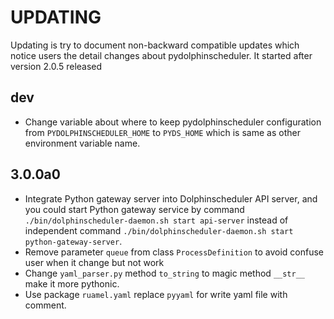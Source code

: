 <!--
 Licensed to the Apache Software Foundation (ASF) under one
 or more contributor license agreements.  See the NOTICE file
 distributed with this work for additional information
 regarding copyright ownership.  The ASF licenses this file
 to you under the Apache License, Version 2.0 (the
 "License"); you may not use this file except in compliance
 with the License.  You may obtain a copy of the License at

   http://www.apache.org/licenses/LICENSE-2.0

 Unless required by applicable law or agreed to in writing,
 software distributed under the License is distributed on an
 "AS IS" BASIS, WITHOUT WARRANTIES OR CONDITIONS OF ANY
 KIND, either express or implied.  See the License for the
 specific language governing permissions and limitations
 under the License.
-->

# UPDATING

Updating is try to document non-backward compatible updates which notice users the detail changes about pydolphinscheduler.
It started after version 2.0.5 released

## dev

* Change variable about where to keep pydolphinscheduler configuration from ``PYDOLPHINSCHEDULER_HOME`` to
  ``PYDS_HOME`` which is same as other environment variable name.

## 3.0.0a0

* Integrate Python gateway server into Dolphinscheduler API server, and you could start Python gateway service by command
  `./bin/dolphinscheduler-daemon.sh start api-server` instead of independent command
  `./bin/dolphinscheduler-daemon.sh start python-gateway-server`.
* Remove parameter `queue` from class `ProcessDefinition` to avoid confuse user when it change but not work
* Change `yaml_parser.py` method `to_string` to magic method `__str__` make it more pythonic.
* Use package ``ruamel.yaml`` replace ``pyyaml`` for write yaml file with comment.

